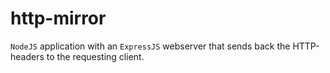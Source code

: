 # http-mirror
`NodeJS` application with an `ExpressJS` webserver that sends back the HTTP-headers to the requesting client.
